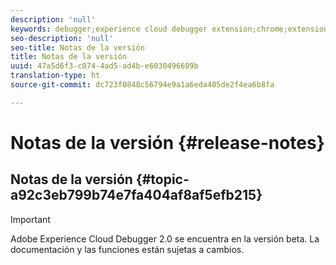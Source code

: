 ```yaml
---
description: 'null'
keywords: debugger;experience cloud debugger extension;chrome;extension;release notes
seo-description: 'null'
seo-title: Notas de la versión
title: Notas de la versión
uuid: 47a5d6f3-c074-4ad5-ad4b-e6030496689b
translation-type: ht
source-git-commit: dc723f0848c56794e9a1a6eda405de2f4ea6b8fa

---
```



# Notas de la versión {#release-notes}

## Notas de la versión {#topic-a92c3eb799b74e7fa404af8af5efb215}

> [!IMPORTANT]
>
> Adobe Experience Cloud Debugger 2.0 se encuentra en la versión beta. La documentación y las funciones están sujetas a cambios.
